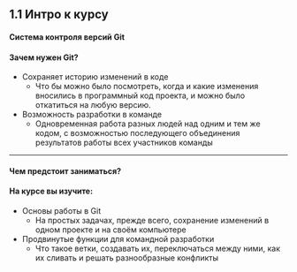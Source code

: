 ## 1.1 Интро к курсу

#### Система контроля версий Git

#### Зачем нужен Git?

- Сохраняет историю изменений в коде
  - Что бы можно было посмотреть, когда и какие изменения вносились в программный код проекта, и можно было откатиться на любую версию.
- Возможность разработки в команде
  - Одновременная работа разных людей над одним и тем же кодом, с возможностью последующего объединения результатов работы всех участников команды

------

#### Чем предстоит заниматься?

#### На курсе вы изучите:

- Основы работы в Git
  - На простых задачах, прежде всего, сохранение изменений в одном проекте и на своём компьютере
- Продвинутые функции для командной разработки
  - Что такое ветки, создавать их, переключаться между ними, как их сливать и решать разнообразные конфликты